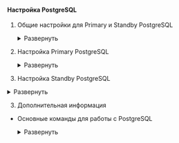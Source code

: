 <!-- # Настройка PostgreSQL -->

#### Настройка PostgreSQL

1. Общие настройки для Primary и Standby PostgreSQL


   <details>
   <summary>Развернуть</summary> 
   
   - Установка postgresql

         # Обновление пакетов репозитория, установка postgresql, добавление в автозагрузку
         sudo apt update && sudo apt upgrade -y
         sudo apt install postgresql 
         sudo systemctl enable postgresql

         # Проверка установки: автозапуск и статус службы
         systemctl is-enabled postgresql
         systemctl status postgresql


    - пункт2

   </details>  
  


2. Настройка Primary PostgreSQL


   <details>
   <summary>Развернуть</summary> 
   
   - Пункт1

         # Комментарий
         sudo ....


    - пункт2

   </details>  




3. Настройка Standby PostgreSQL


  <details>
  <summary>Развернуть</summary> 

  </details>  



3. Дополнительная информация

- Основные команды для работы с PostgreSQL  

  <details>
  <summary>Развернуть</summary>  
      
      # Вход в аккаунт postgres
      sudo -i -u postgres
      # Открытие консоли postgres
      psql
      # Выход из консоли
      \\q
      # Просмотр статуса подключения
      \\conninfo
      # Список БД
      \\l
      # Подключение к БД
      \\c <имя БД>
      # Просмотр списка ролей (пользователей)
      \\du
      # Создать новую роль
      createuser --interactive
      # Создать новую БД
      createdb <имя БД>

      # Работа в консоли БД postgres подразумевает, что в linux существует такой же акк
      # После создания новой БД выходим из акк postgres > создаем в linux нового пользователя с именем БД > переключаемся на него > подключаемся к консоли
      sudo adduser <имя пользователя linux>
      sudo -i -u <имя созданного пользователя linux>
      psql

  </details> 
